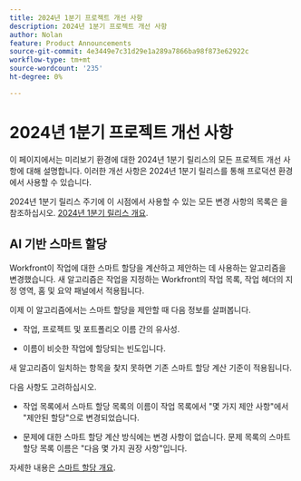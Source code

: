 ```yaml
---
title: 2024년 1분기 프로젝트 개선 사항
description: 2024년 1분기 프로젝트 개선 사항
author: Nolan
feature: Product Announcements
source-git-commit: 4e3449e7c31d29e1a289a7866ba98f873e62922c
workflow-type: tm+mt
source-wordcount: '235'
ht-degree: 0%

---
```


# 2024년 1분기 프로젝트 개선 사항

이 페이지에서는 미리보기 환경에 대한 2024년 1분기 릴리스의 모든 프로젝트 개선 사항에 대해 설명합니다. 이러한 개선 사항은 2024년 1분기 릴리스를 통해 프로덕션 환경에서 사용할 수 있습니다.

2024년 1분기 릴리스 주기에 이 시점에서 사용할 수 있는 모든 변경 사항의 목록은 을 참조하십시오. [2024년 1분기 릴리스 개요](/help/quicksilver/product-announcements/product-releases/24-q1-release-activity/24-q1-release-overview.md).

## AI 기반 스마트 할당

Workfront이 작업에 대한 스마트 할당을 계산하고 제안하는 데 사용하는 알고리즘을 변경했습니다. 새 알고리즘은 작업을 지정하는 Workfront의 작업 목록, 작업 헤더의 지정 영역, 홈 및 요약 패널에서 적용됩니다.

이제 이 알고리즘에서는 스마트 할당을 제안할 때 다음 정보를 살펴봅니다.

* 작업, 프로젝트 및 포트폴리오 이름 간의 유사성.

* 이름이 비슷한 작업에 할당되는 빈도입니다.

새 알고리즘이 일치하는 항목을 찾지 못하면 기존 스마트 할당 계산 기준이 적용됩니다.

다음 사항도 고려하십시오.

* 작업 목록에서 스마트 할당 목록의 이름이 작업 목록에서 &quot;몇 가지 제안 사항&quot;에서 &quot;제안된 할당&quot;으로 변경되었습니다.

* 문제에 대한 스마트 할당 계산 방식에는 변경 사항이 없습니다. 문제 목록의 스마트 할당 목록 이름은 &quot;다음 몇 가지 권장 사항&quot;입니다.

자세한 내용은 [스마트 할당 개요](/help/quicksilver/manage-work/tasks/assign-tasks/smart-assignments.md).
